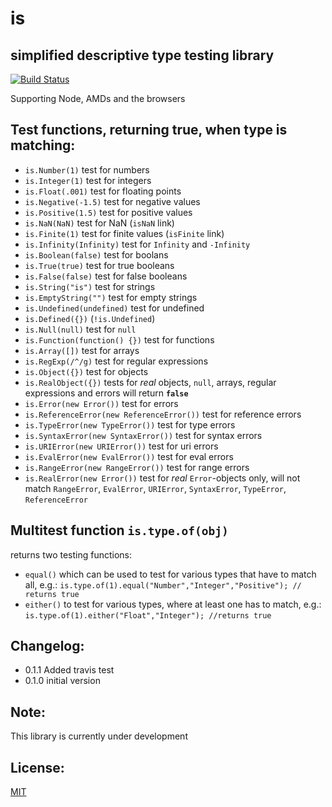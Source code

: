 is
====
simplified descriptive type testing library
-------------------------------------------
[![Build Status](https://travis-ci.org/bbuecherl/node-is.png)](https://travis-ci.org/bbuecherl/node-is)

Supporting Node, AMDs and the browsers

Test functions, returning true, when type is matching:
-----------------------------------------
- `is.Number(1)` test for numbers
- `is.Integer(1)` test for integers
- `is.Float(.001)` test for floating points
- `is.Negative(-1.5)` test for negative values
- `is.Positive(1.5)` test for positive values
- `is.NaN(NaN)` test for NaN (`isNaN` link)
- `is.Finite(1)` test for finite values (`isFinite` link)
- `is.Infinity(Infinity)` test for `Infinity` and `-Infinity`
- `is.Boolean(false)` test for boolans
- `is.True(true)` test for true booleans
- `is.False(false)` test for false booleans
- `is.String("is")` test for strings
- `is.EmptyString("")` test for empty strings
- `is.Undefined(undefined)` test for undefined
- `is.Defined({})` (`!is.Undefined`)
- `is.Null(null)` test for `null`
- `is.Function(function() {})` test for functions
- `is.Array([])` test for arrays
- `is.RegExp(/^/g)` test for regular expressions
- `is.Object({})` test for objects
- `is.RealObject({})` tests for *real* objects, `null`, arrays, regular expressions and errors will return **`false`**
- `is.Error(new Error())` test for errors
- `is.ReferenceError(new ReferenceError())` test for reference errors
- `is.TypeError(new TypeError())` test for type errors
- `is.SyntaxError(new SyntaxError())` test for syntax errors
- `is.URIError(new URIError())` test for uri errors
- `is.EvalError(new EvalError())` test for eval errors
- `is.RangeError(new RangeError())` test for range errors
- `is.RealError(new Error())` test for *real* `Error`-objects only, will not match `RangeError`, `EvalError`, `URIError`, `SyntaxError`, `TypeError`, `ReferenceError`


Multitest function `is.type.of(obj)`
------------------------------------
returns two testing functions:

- `equal()` which can be used to test for various types that have to match all, e.g.: `is.type.of(1).equal("Number","Integer","Positive"); // returns true`
- `either()` to test for various types, where at least one has to match, e.g.: `is.type.of(1).either("Float","Integer"); //returns true`


Changelog:
----------

- 0.1.1 Added travis test
- 0.1.0 initial version

Note:
-----
This library is currently under development


License:
--------
[MIT][1]


  [1]: http://bbuecherl.mit-license.org/

